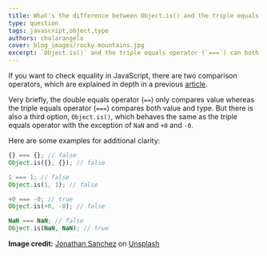 ```yaml
---
title: What's the difference between Object.is() and the triple equals operator in JavaScript?
type: question
tags: javascript,object,type
authors: chalarangelo
cover: blog_images/rocky-mountains.jpg
excerpt: `Object.is()` and the triple equals operator (`===`) can both be used for equality checking in JavaScript, but when should you use each one?
---
```


If you want to check equality in JavaScript, there are two comparison operators, which are explained in depth in a previous [article](/blog/s/javascript-equality).

Very briefly, the double equals operator (`==`) only compares value whereas the triple equals operator (`===`) compares both value and type. But there is also a third option, `Object.is()`, which behaves the same as the triple equals operator with the exception of `NaN` and `+0` and `-0`.

Here are some examples for additional clarity:

```js
{} === {}; // false
Object.is({}, {}); // false

1 === 1; // false
Object.is(1, 1); // false

+0 === -0; // true
Object.is(+0, -0); // false

NaN === NaN; // false
Object.is(NaN, NaN); // true
```

**Image credit:** [Jonathan Sanchez](https://unsplash.com/@jonathansancheziam?utm_source=unsplash&utm_medium=referral&utm_content=creditCopyText) on [Unsplash](https://unsplash.com?utm_source=unsplash&utm_medium=referral&utm_content=creditCopyText)
